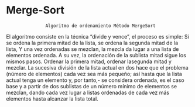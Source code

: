 # Merge-Sort
                   Algoritmo de ordenamiento Método MergeSort

El algoritmo consiste en la técnica  “divide y vence”, el proceso es simple:
Si se ordena la primera mitad de la lista,
se ordena la segunda mitad de la lista,
Y una vez ordenadas se mezclan, la mezcla da lugar a una lista de elementos ordenada.
A su vez, la ordenación de la sublista mitad sigue los mismos pasos.
Ordenar la primera mitad, ordenar lasegunda mitad y mezclar. 
La sucesiva división de la lista actual en dos hace que el problema (número de elementos)
cada vez sea más pequeño; así hasta que la lista actual tenga un elemento y, por tanto,-
se considera ordenada, es el caso base y a partir de dos sublistas de un número mínimo
de elementos se mezclan, dando cada vez lugar a listas
ordenadas de cada vez más elementos hasta alcanzar la lista total.



